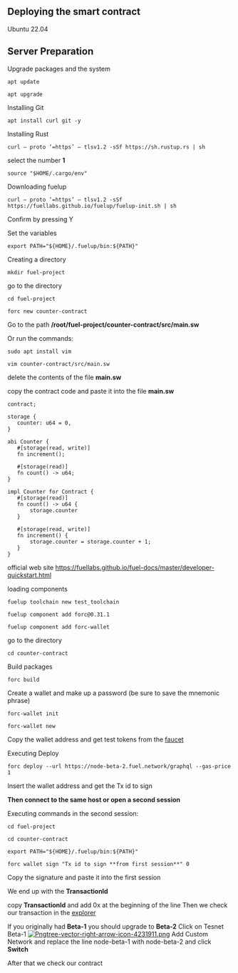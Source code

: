 ## Deploying the smart contract 

  Ubuntu 22.04
   
## Server Preparation
  
  Upgrade packages and the system

  ```
  apt update 
  ```
    
  ``` 
  apt upgrade
  ```
    
  Installing Git
  
  ``` 
  apt install curl git -y
  ```
  
  Installing Rust  
  
  ``` 
  curl — proto ‘=https’ — tlsv1.2 -sSf https://sh.rustup.rs | sh 
  ```
  select the number **1**
  
  ``` 
  source "$HOME/.cargo/env"
  ```
  
  Downloading fuelup
 
  ``` 
  curl — proto ‘=https’ — tlsv1.2 -sSf https://fuellabs.github.io/fuelup/fuelup-init.sh | sh
  ```
  
  Confirm by pressing Y

  Set the variables

  ``` 
  export PATH="${HOME}/.fuelup/bin:${PATH}"
  ```
  
  Creating a directory  
  
  ``` 
  mkdir fuel-project
  ```
  
  go to the directory
  
  ``` 
  cd fuel-project
  ```
    
  ``` 
  forc new counter-contract
  ```
  
 Go to the path **/root/fuel-project/counter-contract/src/main.sw**  
 
 Or run the commands:
 
  ``` 
  sudo apt install vim
  ```
  
  ``` 
  vim counter-contract/src/main.sw
  ```

delete the contents of the file **main.sw**
  
copy the contract code and paste it into the file **main.sw**
 
 ``` 
 contract;

storage {
    counter: u64 = 0,
}

abi Counter {
    #[storage(read, write)]
    fn increment();

    #[storage(read)]
    fn count() -> u64;
}

impl Counter for Contract {
    #[storage(read)]
    fn count() -> u64 {
        storage.counter
    }

    #[storage(read, write)]
    fn increment() {
        storage.counter = storage.counter + 1;
    }
}

 ```
 official web site https://fuellabs.github.io/fuel-docs/master/developer-quickstart.html
 
 loading components
 
  ``` 
  fuelup toolchain new test_toolchain
  ```
  
  ``` 
  fuelup component add forc@0.31.1
  ```
  
  ``` 
  fuelup component add forc-wallet
  ```
  
  go to the directory
  
  ``` 
  cd counter-contract
  ```
  
  Build packages
  
  ``` 
  forc build
  ```
 
 Create a wallet and make up a password (be sure to save the mnemonic phrase)
 
  ``` 
  forc-wallet init
  ```
  
  ``` 
  forc-wallet new
  ```
  
  Copy the wallet address and get test tokens from the [faucet](https://faucet-beta-2.fuel.network/)
  
  Executing Deploy
  
  ``` 
  forc deploy --url https://node-beta-2.fuel.network/graphql --gas-price 1
  ```
  
  Insert the wallet address and get the Tx id to sign
  
  **Then connect to the same host or open a second session** 
  
  Executing commands in the second session:
  
  ``` 
  cd fuel-project
  ```
  
  ``` 
  cd counter-contract
  ```
  
  ``` 
  export PATH="${HOME}/.fuelup/bin:${PATH}"
  ```
  
  ``` 
  forc wallet sign "Tx id to sign **from first session**" 0
  ```
  
  Copy the signature and paste it into the first session
  
  We end up with the **TransactionId**

copy **TransactionId** and add 0x at the beginning of the line 
Then we check our transaction in the [explorer](https://fuellabs.github.io/block-explorer-v2/)

If you originally had **Beta-1** you should upgrade to **Beta-2** 
Click on Tesnet Beta-1 [![Pngtree-vector-right-arrow-icon-4231911.png](https://i.postimg.cc/ncZJvVK9/Pngtree-vector-right-arrow-icon-4231911.png)](https://postimg.cc/14W2SQjy) Add Custom Network and replace the line node-beta-1 with node-beta-2 and click **Switch**

After that we check our contract


  
  
  
           
  
  
 
